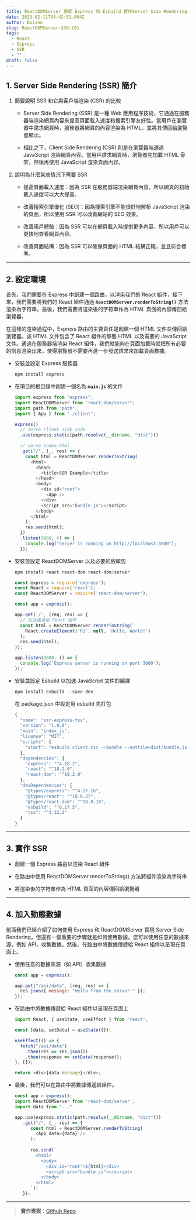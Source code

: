 ```yaml
---
title: ReactDOMServer 搭配 Express 和 Esbuild 實作Server Side Rendering (SSR)
date: 2023-02-11T04:42:51.064Z
author: Boison
slug: ReactDOMServer-SSR-101
tags:
  - React
  - Express
  - SSR
  - ""
draft: false
---
```


## 1. Server Side Rendering (SSR) 簡介

1. 簡要說明 SSR 和它與客戶端渲染 (CSR) 的比較

   * Server Side Rendering (SSR) 是一種 Web 應用程序技術，它通過在服務器端渲染網頁內容來提高頁面載入速度和搜索引擎友好性。當用戶在瀏覽器中請求網頁時，服務器將網頁的內容渲染為 HTML，並將其傳回給瀏覽器顯示。

   * 相比之下，Client Side Rendering (CSR) 則是在瀏覽器端通過 JavaScript 渲染網頁內容。當用戶請求網頁時，瀏覽器先加載 HTML 骨架，然後再使用 JavaScript 渲染頁面內容。

2. 說明為什麼某些情況下需要 SSR

   * 提高頁面載入速度：因為 SSR 在服務器端渲染網頁內容，所以網頁的初始載入速度可以大大提高。

   * 改善搜索引擎優化 (SEO)：因為搜索引擎不能很好地解析 JavaScript 渲染的頁面，所以使用 SSR 可以改善網站的 SEO 效果。

   * 改善用戶體驗：因為 SSR 可以在網頁載入時提供更多內容，所以用戶可以更快地查看網頁內容。

   * 改善頁面結構：因為 SSR 可以確保頁面的 HTML 結構正確，並且符合標準。

---

## 2. 設定環境

首先，我們需要在 Express 中創建一個路由，以渲染我們的 React 組件，接下來，我們需要將我們的 React 組件通過 **`ReactDOMServer.renderToString()`** 方法渲染為字符串，最後，我們需要將渲染後的字符串作為 HTML 頁面的內容傳回給瀏覽器。

在這樣的渲染過程中，Express 路由的主要責任是創建一個 HTML 文件並傳回給瀏覽器。該 HTML 文件包含了 React 組件的靜態 HTML 以及需要的 JavaScript 文件。通過在服務器端渲染 React 組件，我們就能夠在頁面加載時就把所有必要的信息渲染出來，使得瀏覽器不需要再進一步發送請求來加載頁面數據。

* 安裝並設定 Express 服務器

  ```javascript
  npm install express
  ```

* 在項目的根目錄中創建一個名為 **`main.js`** 的文件

  ```javascript
  import express from "express";
  import ReactDOMServer from "react-dom/server";
  import path from "path";
  import { App } from "./client";
  
  express()
    // serve client side code
    .use(express.static(path.resolve(__dirname, "dist")))
  
    // serve index.html
    .get("/", (_, res) => {
      const html = ReactDOMServer.renderToString(
        <html>
          <head>
            <title>SSR Example</title>
          </head>
          <body>
            <div id="root">
              <App />
            </div>
            <script src="bundle.js"></script>
          </body>
        </html>
      );
      res.send(html);
    })
    .listen(3000, () => {
      console.log("Server is running on http://localhost:3000");
    });
  ```

* 安裝並設定 ReactDOMServer 以及必要的依賴包

  ```javascript
  npm install react react-dom react-dom/server
  ```

  ```javascript
  const express = require('express');
  const React = require('react');
  const ReactDOMServer = require('react-dom/server');
  
  const app = express();
  
  app.get('/', (req, res) => {
    // 在此處渲染 React 組件
    const html = ReactDOMServer.renderToString(
      React.createElement('h1', null, 'Hello, World!')
    );
    res.send(html);
  });
  
  app.listen(3000, () => {
    console.log('Express server is running on port 3000');
  });
  ```

* 安裝並設定 Esbuild 以加速 JavaScript 文件的編譯

  ```javascript
  npm install esbuild --save-dev
  ```

  在 package.json 中設定用 esbuild 先打包

  ```javascript
  {
    "name": "ssr-express-tsx",
    "version": "1.0.0",
    "main": "index.js",
    "license": "MIT",
    "scripts": {
      "start": "esbuild client.tsx --bundle --outfile=dist/bundle.js --allow-overwrite && tsx main.tsx"
    },
    "dependencies": {
      "express": "^4.18.2",
      "react": "^18.2.0",
      "react-dom": "^18.2.0"
    },
    "devDependencies": {
      "@types/express": "^4.17.16",
      "@types/react": "^18.0.27",
      "@types/react-dom": "^18.0.10",
      "esbuild": "^0.17.5",
      "tsx": "^3.12.2"
    }
  }
  ```

---

## 3. 實作 SSR

* 創建一個 Express 路由以渲染 React 組件

* 在路由中使用 ReactDOMServer.renderToString() 方法將組件渲染為字符串

* 將渲染後的字符串作為 HTML 頁面的內容傳回給瀏覽器

---

## 4. 加入動態數據

前面我們已經介紹了如何使用 Express 和 ReactDOMServer 實現 Server Side Rendering，但還有一個重要的步驟就是如何使用數據。您可以使用任意的數據來源，例如 API，收集數據。然後，在路由中將數據傳遞給 React 組件以呈現在頁面上。

* 使用任意的數據來源（如 API）收集數據

  ```javascript
  const app = express();
  
  app.get("/api/data", (req, res) => {
    res.json({ message: "Hello from the server!" });
  });
  ```

* 在路由中將數據傳遞給 React 組件以呈現在頁面上

  ```javascript
  import React, { useState, useEffect } from 'react';
  
  const [data, setData] = useState({});
  
  useEffect(() => {
    fetch("/api/data")
      .then(res => res.json())
      .then(response => setData(response));
  }, []);
  
  return <div>{data.message}</div>;
  ```

* 最後，我們可以在路由中將數據傳遞給組件。

  ```javascript
  const app = express();
  import ReactDOMServer from 'react-dom/server';
  import data from "..."
  
  app.use(express.static(path.resolve(__dirname, "dist")))
     .get("/", (_, res) => {
        const html = ReactDOMServer.renderToString(
          <App data={data} />
        );
      
        res.send(`
          <html>
            <body>
              <div id="root">${html}</div>
              <script src="bundle.js"></script>
            </body>
          </html>
        `);
     });
  ```

---

> **實作專案**：[Github Repo](https://github.com/BoisonChang/ssr-express-webpack)